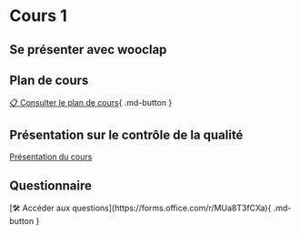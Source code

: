 # Cours 1
<h2>Se présenter avec wooclap</h2>

<h2>Plan de cours</h2>
 
[📋 Consulter le plan de cours](https://cmontmorency365-my.sharepoint.com/:b:/g/personal/lora_boisvert_cmontmorency_qc_ca/EcqCqA-qXuZIoCr18ERuHJoBxXxthafuzz1Zf4cRIkcGhw?e=gxqAFc){ .md-button }   <br>

<h2>Présentation sur le contrôle de la qualité</h2>
<a href="https://cmontmorency365-my.sharepoint.com/:b:/g/personal/lora_boisvert_cmontmorency_qc_ca/EXpMuzcjcWdNrcXFSDrytVABCaPEC6RjvDmTv8FVVMSF1g?e=8Jn9KU">Présentation du cours</a>

 <h2>Questionnaire</h2>
  [🛠️ Accéder aux questions](https://forms.office.com/r/MUa8T3fCXa){ .md-button }   <br>

